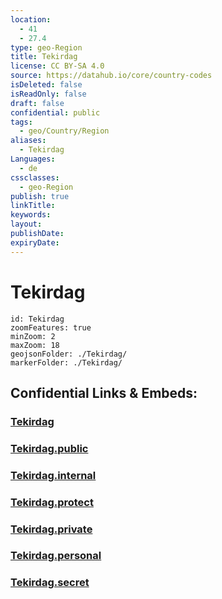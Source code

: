 ```yaml
---
location:
  - 41
  - 27.4
type: geo-Region
title: Tekirdag
license: CC BY-SA 4.0
source: https://datahub.io/core/country-codes
isDeleted: false
isReadOnly: false
draft: false
confidential: public
tags:
  - geo/Country/Region
aliases:
  - Tekirdag
Languages:
  - de
cssclasses:
  - geo-Region
publish: true
linkTitle:
keywords:
layout:
publishDate:
expiryDate:
---
```


# Tekirdag

```leaflet
id: Tekirdag
zoomFeatures: true 
minZoom: 2 
maxZoom: 18
geojsonFolder: ./Tekirdag/
markerFolder: ./Tekirdag/
```


## Confidential Links & Embeds: 

### [Tekirdag](/_Standards/Earth/Continent/Europe/Europe~East/Turkey/Provinces~Turkey/Tekirdag.md) 

### [Tekirdag.public](/_public/Earth/Continent/Europe/Europe~East/Turkey/Provinces~Turkey/Tekirdag.public.md) 

### [Tekirdag.internal](/_internal/Earth/Continent/Europe/Europe~East/Turkey/Provinces~Turkey/Tekirdag.internal.md) 

### [Tekirdag.protect](/_protect/Earth/Continent/Europe/Europe~East/Turkey/Provinces~Turkey/Tekirdag.protect.md) 

### [Tekirdag.private](/_private/Earth/Continent/Europe/Europe~East/Turkey/Provinces~Turkey/Tekirdag.private.md) 

### [Tekirdag.personal](/_personal/Earth/Continent/Europe/Europe~East/Turkey/Provinces~Turkey/Tekirdag.personal.md) 

### [Tekirdag.secret](/_secret/Earth/Continent/Europe/Europe~East/Turkey/Provinces~Turkey/Tekirdag.secret.md)

